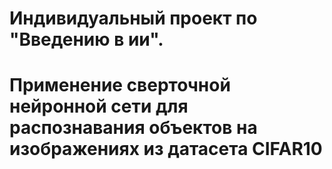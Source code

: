# Индивидуальный проект по "Введению в ии".
# Применение сверточной нейронной сети для распознавания объектов на изображениях из датасета CIFAR10
